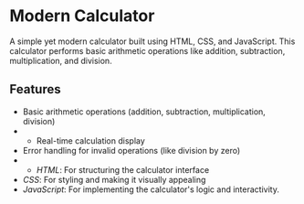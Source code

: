 # Modern Calculator
A simple yet modern calculator built using HTML, CSS, and JavaScript. This calculator performs basic arithmetic operations like addition, subtraction, multiplication, and division.
## Features

- Basic arithmetic operations (addition, subtraction, multiplication, division)
- - Real-time calculation display
- Error handling for invalid operations (like division by zero)
- - *HTML*: For structuring the calculator interface
- *CSS*: For styling and making it visually appealing
- *JavaScript*: For implementing the calculator's logic and interactivity.
